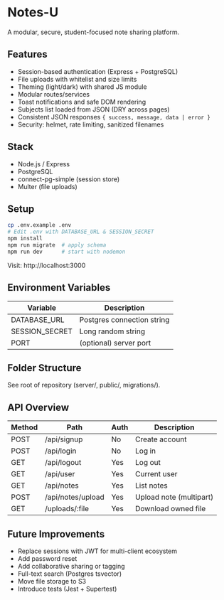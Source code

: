 # Notes-U

A modular, secure, student-focused note sharing platform.

## Features
- Session-based authentication (Express + PostgreSQL)
- File uploads with whitelist and size limits
- Theming (light/dark) with shared JS module
- Modular routes/services
- Toast notifications and safe DOM rendering
- Subjects list loaded from JSON (DRY across pages)
- Consistent JSON responses `{ success, message, data | error }`
- Security: helmet, rate limiting, sanitized filenames

## Stack
- Node.js / Express
- PostgreSQL
- connect-pg-simple (session store)
- Multer (file uploads)

## Setup

```bash
cp .env.example .env
# Edit .env with DATABASE_URL & SESSION_SECRET
npm install
npm run migrate  # apply schema
npm run dev      # start with nodemon
```

Visit: http://localhost:3000

## Environment Variables
| Variable | Description |
|----------|-------------|
| DATABASE_URL | Postgres connection string |
| SESSION_SECRET | Long random string |
| PORT | (optional) server port |

## Folder Structure
See root of repository (server/, public/, migrations/).

## API Overview
| Method | Path              | Auth | Description |
|--------|-------------------|------|-------------|
| POST   | /api/signup       | No   | Create account |
| POST   | /api/login        | No   | Log in |
| GET    | /api/logout       | Yes  | Log out |
| GET    | /api/user         | Yes  | Current user |
| GET    | /api/notes        | Yes  | List notes |
| POST   | /api/notes/upload | Yes  | Upload note (multipart) |
| GET    | /uploads/:file    | Yes  | Download owned file |

## Future Improvements
- Replace sessions with JWT for multi-client ecosystem
- Add password reset
- Add collaborative sharing or tagging
- Full-text search (Postgres tsvector)
- Move file storage to S3
- Introduce tests (Jest + Supertest)
